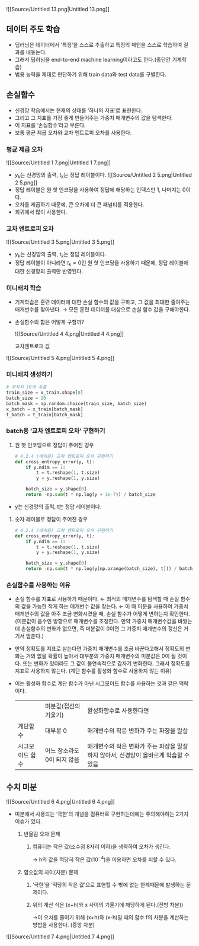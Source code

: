 ![[Source/Untitled 13.png|Untitled 13.png]]
## 데이터 주도 학습
- 딥러닝은 데이터에서 ‘특징’을 스스로 추출하고 특징의 패턴을 스스로 학습하여 결과를 내놓는다.
- 그래서 딥러닝을 end-to-end machine learning이라고도 한다.(종단간 기계학습)
- 범용 능력을 제대로 판단하기 위해 train data와 test data를 구별한다.
  
## 손실함수
- 신경망 학습에서는 현재의 상태를 ‘하나의 지표’로 표현한다.
- 그리고 그 지표를 가장 좋게 만들어주는 가중치 매개변수의 값을 탐색한다.
- 이 지표를 ‘손실함수’라고 부른다.
- 보통 평균 제곱 오차와 교차 엔트로피 오차를 사용한다.
  
### 평균 제곱 오차
![[Source/Untitled 1 7.png|Untitled 1 7.png]]
- $y_k$﻿는 신경망의 출력, $t_k$﻿는 정답 레이블이다.
![[Source/Untitled 2 5.png|Untitled 2 5.png]]
- 정답 레이블은 원 핫 인코딩을 사용하여 정답에 해당하는 인덱스만 1, 나머지는 0이다.
- 오차를 제곱하기 때문에, 큰 오차에 더 큰 패널티를 적용한다.
- 회귀에서 많이 사용한다.
### 교차 엔트로피 오차
![[Source/Untitled 3 5.png|Untitled 3 5.png]]
- $y_k$﻿는 신경망의 출력, $t_k$﻿는 정답 레이블이다.
- 정답 레이블이 아니라면 $t_k =0$﻿인 원 핫 인코딩을 사용하기 때문에, 정답 레이블에 대한 신경망의 출력만 반영된다.
  
### 미니배치 학습
- 기계학습은 훈련 데이터에 대한 손실 함수의 값을 구하고, 그 값을 최대한 줄여주는 매개변수를 찾아낸다. → 모든 훈련 데이터를 대상으로 손실 함수 값을 구해야한다.
- 손실함수의 합은 어떻게 구할까?
    
    ![[Source/Untitled 4 4.png|Untitled 4 4.png]]
    
    교차엔트로피 값
    
      
    
![[Source/Untitled 5 4.png|Untitled 5 4.png]]
  
### 미니배치 생성하기
```Python
# 무작위 10개 추출
train_size = x_train.shape[0]
batch_size = 10
batch_mask = np.random.choice(train_size, batch_size)
x_batch = x_train[batch_mask]
t_batch = t_train[batch_mask]
```
  
### batch용 ‘교차 엔트로피 오차’ 구현하기
1. 원 핫 인코딩으로 정답이 주어진 경우
    
    ```Python
    # 4.2.4 (배치용) 교차 엔트로피 오차 구현하기
    def cross_entropy_error(y, t):
        if y.ndim == 1:
            t = t.reshape(1, t.size)
            y = y.reshape(1, y.size)
    
        batch_size = y.shape[0]
        return -np.sum(t * np.log(y + 1e-7)) / batch_size
    ```
    
- y는 신경망의 출력, t는 정답 레이블이다.
  
1. 숫자 레이블로 정답이 주어진 경우
    
    ```Python
    # 4.2.4 (배치용) 교차 엔트로피 오차 구현하기
    def cross_entropy_error(y, t):
        if y.ndim == 1:
            t = t.reshape(1, t.size)
            y = y.reshape(1, y.size)
    
        batch_size = y.shape[0]
        return -np.sum(t * np.log(y[np.arange(batch_size), t])) / batch_size
    ```
    
      
    
### 손실함수를 사용하는 이유
- 손실 함수를 지표로 사용하기 때문이다. ← 최적의 매개변수를 탐색할 때 손실 함수의 값을 가능한 작게 하는 매개변수 값을 찾는다. ← 이 때 미분을 사용하여 가중치 매개변수의 값을 아주 조금 변화시켰을 때, 손실 함수가 어떻게 변하는지 확인한다.(미분값이 음수인 방향으로 매개변수를 조정한다. 만약 가중치 매개변수값을 바꿨는데 손실함수의 변화가 없으면, 즉 미분값이 0이면 그 가중치 매개변수의 갱신은 거기서 멈춘다.)
- 만약 정확도를 지표로 삼는다면 가중치 매개변수를 조금 바꾼다고해서 정확도의 변화는 거의 없을 확률이 높아서 대부분의 가중치 매개변수의 미분값은 0이 될 것이다. 또는 변화가 있더라도 그 값이 불연속적으로 갑자기 변화한다. 그래서 정확도를 지표로 사용하지 않는다. (계단 함수를 활성화 함수로 사용하지 않는 이유)
- 이는 활성화 함수로 계단 함수가 아닌 시그모이드 함수를 사용하는 것과 같은 맥락이다.
    
    |   |   |   |
    |---|---|---|
    ||미분값(접선의 기울기)|활성화함수로 사용한다면|
    |계단함수|대부분 0|매개변수의 작은 변화가 주는 파장을 말살|
    |시그모이드 함수|어느 장소라도 0이 되지 않음|매개변수의 작은 변화가 주는 파장을 말살하지 않아서, 신경망이 올바르게 학습할 수 있음|
    
      
    
## 수치 미분
![[Source/Untitled 6 4.png|Untitled 6 4.png]]
- 미분에서 사용되는 ‘극한’의 개념을 컴퓨터로 구현하는데에는 주의해야하는 2가지 이슈가 있다.
    1. 반올림 오차 문제
        1. 컴퓨터는 작은 값(소수점 8자리 이하)을 생략하여 오차가 생긴다.
            
            → h의 값을 적당히 작은 값($10^{-4}$﻿)을 이용하면 오차를 피할 수 있다.
            
    2. 함숫값의 차이(차분) 문제
        1. ‘극한’을 ‘적당히 작은 값’으로 표현할 수 밖에 없는 한계때문에 발생하는 문제이다.
        2. 위의 계산 식은 (x+h)와 x 사이의 기울기에 해당하게 된다.(전방 차분))
            
            →이 오차를 줄이기 위해 (x+h)와 (x-h)일 때의 함수 f의 차분을 계산하는 방법을 사용한다. (중앙 차분)
            
              
            
![[Source/Untitled 7 4.png|Untitled 7 4.png]]
